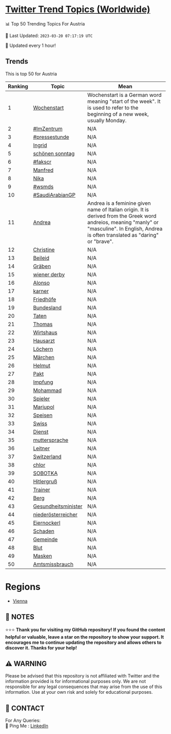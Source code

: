 [Twitter Trend Topics (Worldwide)](https://github.com/ErcinDedeoglu/Twitter-Trend-Topics)
==========


📊 Top 50 Trending Topics For Austria

📆 Last Updated: `2023-03-20 07:17:19 UTC`

🔧 Updated every 1 hour!


## Trends

This is top 50 for Austria

| Ranking | Topic | Mean |
| ------- | ------------ | ------------ |
| 1 | [Wochenstart](http://twitter.com/search?q=Wochenstart) | Wochenstart is a German word meaning "start of the week". It is used to refer to the beginning of a new week, usually Monday. |
| 2 | [#ImZentrum](http://twitter.com/search?q=%23ImZentrum) | N/A |
| 3 | [#pressestunde](http://twitter.com/search?q=%23pressestunde) | N/A |
| 4 | [Ingrid](http://twitter.com/search?q=Ingrid) | N/A |
| 5 | [schönen sonntag](http://twitter.com/search?q=sch%c3%b6nen+sonntag) | N/A |
| 6 | [#fakscr](http://twitter.com/search?q=%23fakscr) | N/A |
| 7 | [Manfred](http://twitter.com/search?q=Manfred) | N/A |
| 8 | [Nika](http://twitter.com/search?q=Nika) | N/A |
| 9 | [#wsmds](http://twitter.com/search?q=%23wsmds) | N/A |
| 10 | [#SaudiArabianGP](http://twitter.com/search?q=%23SaudiArabianGP) | N/A |
| 11 | [Andrea](http://twitter.com/search?q=Andrea) | Andrea is a feminine given name of Italian origin. It is derived from the Greek word andreios, meaning "manly" or "masculine". In English, Andrea is often translated as "daring" or "brave". |
| 12 | [Christine](http://twitter.com/search?q=Christine) | N/A |
| 13 | [Beileid](http://twitter.com/search?q=Beileid) | N/A |
| 14 | [Gräben](http://twitter.com/search?q=Gr%c3%a4ben) | N/A |
| 15 | [wiener derby](http://twitter.com/search?q=wiener+derby) | N/A |
| 16 | [Alonso](http://twitter.com/search?q=Alonso) | N/A |
| 17 | [karner](http://twitter.com/search?q=karner) | N/A |
| 18 | [Friedhöfe](http://twitter.com/search?q=Friedh%c3%b6fe) | N/A |
| 19 | [Bundesland](http://twitter.com/search?q=Bundesland) | N/A |
| 20 | [Taten](http://twitter.com/search?q=Taten) | N/A |
| 21 | [Thomas](http://twitter.com/search?q=Thomas) | N/A |
| 22 | [Wirtshaus](http://twitter.com/search?q=Wirtshaus) | N/A |
| 23 | [Hausarzt](http://twitter.com/search?q=Hausarzt) | N/A |
| 24 | [Löchern](http://twitter.com/search?q=L%c3%b6chern) | N/A |
| 25 | [Märchen](http://twitter.com/search?q=M%c3%a4rchen) | N/A |
| 26 | [Helmut](http://twitter.com/search?q=Helmut) | N/A |
| 27 | [Pakt](http://twitter.com/search?q=Pakt) | N/A |
| 28 | [Impfung](http://twitter.com/search?q=Impfung) | N/A |
| 29 | [Mohammad](http://twitter.com/search?q=Mohammad) | N/A |
| 30 | [Spieler](http://twitter.com/search?q=Spieler) | N/A |
| 31 | [Mariupol](http://twitter.com/search?q=Mariupol) | N/A |
| 32 | [Speisen](http://twitter.com/search?q=Speisen) | N/A |
| 33 | [Swiss](http://twitter.com/search?q=Swiss) | N/A |
| 34 | [Dienst](http://twitter.com/search?q=Dienst) | N/A |
| 35 | [muttersprache](http://twitter.com/search?q=muttersprache) | N/A |
| 36 | [Leitner](http://twitter.com/search?q=Leitner) | N/A |
| 37 | [Switzerland](http://twitter.com/search?q=Switzerland) | N/A |
| 38 | [chlor](http://twitter.com/search?q=chlor) | N/A |
| 39 | [SOBOTKA](http://twitter.com/search?q=SOBOTKA) | N/A |
| 40 | [Hitlergruß](http://twitter.com/search?q=Hitlergru%c3%9f) | N/A |
| 41 | [Trainer](http://twitter.com/search?q=Trainer) | N/A |
| 42 | [Berg](http://twitter.com/search?q=Berg) | N/A |
| 43 | [Gesundheitsminister](http://twitter.com/search?q=Gesundheitsminister) | N/A |
| 44 | [niederösterreicher](http://twitter.com/search?q=nieder%c3%b6sterreicher) | N/A |
| 45 | [Eiernockerl](http://twitter.com/search?q=Eiernockerl) | N/A |
| 46 | [Schaden](http://twitter.com/search?q=Schaden) | N/A |
| 47 | [Gemeinde](http://twitter.com/search?q=Gemeinde) | N/A |
| 48 | [Blut](http://twitter.com/search?q=Blut) | N/A |
| 49 | [Masken](http://twitter.com/search?q=Masken) | N/A |
| 50 | [Amtsmissbrauch](http://twitter.com/search?q=Amtsmissbrauch) | N/A |



# Regions

* [Vienna](</Austria/Vienna.md>)



## 📝 NOTES

⭐⭐⭐ **Thank you for visiting my GitHub repository! If you found the content helpful or valuable, leave a star on the repository to show your support. It encourages me to continue updating the repository and allows others to discover it. Thanks for your help!**


## ⚠️ WARNING

Please be advised that this repository is not affiliated with Twitter and the information provided is for informational purposes only. We are not responsible for any legal consequences that may arise from the use of this information. Use at your own risk and solely for educational purposes.


## 📨 CONTACT

 For Any Queries:  
            🏓 Ping Me : [LinkedIn](https://www.linkedin.com/in/ercindedeoglu/)
